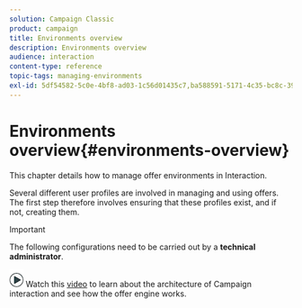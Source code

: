 ```yaml
---
solution: Campaign Classic
product: campaign
title: Environments overview
description: Environments overview
audience: interaction
content-type: reference
topic-tags: managing-environments
exl-id: 5df54582-5c0e-4bf8-ad03-1c56d01435c7,ba588591-5171-4c35-bc8c-3979274e21b2
---
```

# Environments overview{#environments-overview}

This chapter details how to manage offer environments in Interaction.

Several different user profiles are involved in managing and using offers. The first step therefore involves ensuring that these profiles exist, and if not, creating them.

>[!IMPORTANT]
>
>The following configurations need to be carried out by a **technical administrator**.

![](assets/do-not-localize/how-to-video.png) Watch this [video](https://helpx.adobe.com/campaign/classic/how-to/architecture-of-acs-v6.html?playlist=/ccx/v1/collection/product/campaign/classic/segment/digital-marketers/explevel/intermediate/applaunch/get-started/collection.ccx.js&ref=helpx.adobe.com) to learn about the architecture of Campaign interaction and see how the offer engine works.
